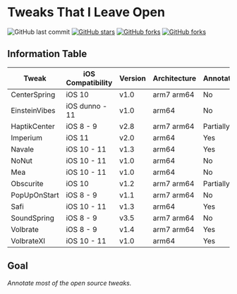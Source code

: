 # Tweaks That I Leave Open

![GitHub last commit](https://img.shields.io/github/last-commit/LacertosusRepo/Open-Source-Tweaks.svg?style=for-the-badge)
[![GitHub stars](https://img.shields.io/github/stars/LacertosusRepo/Open-Source-Tweaks.svg?style=for-the-badge)](https://github.com/LacertosusRepo/Open-Source-Tweaks/stargazers)
[![GitHub forks](https://img.shields.io/github/forks/LacertosusRepo/Open-Source-Tweaks.svg?style=for-the-badge)](https://github.com/LacertosusRepo/Open-Source-Tweaks/network)
[![GitHub forks](https://img.shields.io/github/license/LacertosusRepo/Open-Source-Tweaks.svg?style=for-the-badge)](https://github.com/LacertosusRepo/Open-Source-Tweaks/license)

## Information Table

| Tweak | iOS Compatibility | Version | Architecture | Annotated |
| ----- | ----------------- | ------- | ------------ | --------- |
| CenterSpring | iOS 10 | v1.0 | arm7 arm64 | No |
| EinsteinVibes | iOS dunno - 11 | v1.0 | arm64 | No |
| HaptikCenter | iOS 8 - 9 | v2.8 | arm7 arm64 | Partially |
| Imperium | iOS 11 | v2.0 | arm64 | Yes |
| Navale | iOS 10 - 11 | v1.3 | arm64 | Yes |
| NoNut | iOS 10 - 11 | v1.0 | arm64 | No |
| Mea | iOS 10 - 11 | v1.0 | arm64 | No |
| Obscurite | iOS 10 | v1.2 | arm7 arm64 | Partially |
| PopUpOnStart | iOS 8 - 9 | v1.1 | arm7 arm64 | No |
| Safi | iOS 10 - 11 | v1.3 | arm64 | Yes |
| SoundSpring | iOS 8 - 9 | v3.5 | arm7 arm64 | No |
| Volbrate | iOS 8 - 9 | v1.4 | arm7 arm64 | Yes |
| VolbrateXI | iOS 10 - 11 | v1.0 | arm64 | Yes |

## Goal
*Annotate most of the open source tweaks.*

